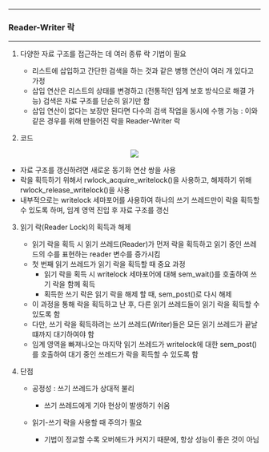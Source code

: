 -----
### Reader-Writer 락
-----
1. 다양한 자료 구조를 접근하는 데 여러 종류 락 기법이 필요
   - 리스트에 삽입하고 간단한 검색을 하는 것과 같은 병행 연산이 여러 개 있다고 가정
   - 삽입 연산은 리스트의 상태를 변경하고 (전통적인 임계 보호 방식으로 해결 가능) 검색은 자료 구조를 단순히 읽기만 함
   - 삽입 연산이 없다는 보장만 된다면 다수의 검색 작업을 동시에 수행 가능 : 이와 같은 경우를 위해 만들어진 락을 Reader-Writer 락

2. 코드
<div align="center">
<img src="https://github.com/user-attachments/assets/08e43d8c-d2c3-40e6-b78b-95b2cba134a5">
</div>

  - 자료 구조를 갱신하려면 새로운 동기화 연산 쌍을 사용
  - 락을 획득하기 위해서 rwlock_acquire_writelock()을 사용하고, 해제하기 위해 rwlock_release_writelock()을 사용
  - 내부적으로는 writelock 세마포어를 사용하여 하나의 쓰기 쓰레드만이 락을 획득할 수 있도록 하며, 임계 영역 진입 후 자료 구조를 갱신

3. 읽기 락(Reader Lock)의 획득과 해제
   - 읽기 락을 획득 시 읽기 쓰레드(Reader)가 먼저 락을 획득하고 읽기 중인 쓰레드의 수를 표현하는 reader 변수를 증가시킴
   - 첫 번째 읽기 쓰레드가 읽기 락을 획득할 때 중요 과정
     + 읽기 락을 획득 시 writelock 세마포어에 대해 sem_wait()를 호출하여 쓰기 락을 함께 획득
     + 획득한 쓰기 락은 읽기 락을 해제 할 때, sem_post()로 다시 해제
   - 이 과정을 통해 락을 획득하고 난 후, 다른 읽기 쓰레드들이 읽기 락을 획득할 수 있도록 함
   - 다만, 쓰기 락을 획득하려는 쓰기 쓰레드(Writer)들은 모든 읽기 쓰레드가 끝날 떄까지 대기하여야 함
   - 임계 영역을 빠져나오는 마지막 읽기 쓰레드가 writelock에 대한 sem_post()를 호출하여 대기 중인 쓰레드가 락을 획득할 수 있도록 함

4. 단점
   - 공정성 : 쓰기 쓰레드가 상대적 불리
     + 쓰기 쓰레드에게 기아 현상이 발생하기 쉬움

   - 읽기-쓰기 락을 사용할 때 주의가 필요
     + 기법이 정교할 수록 오버헤드가 커지기 때문에, 항상 성능이 좋은 것이 아님
